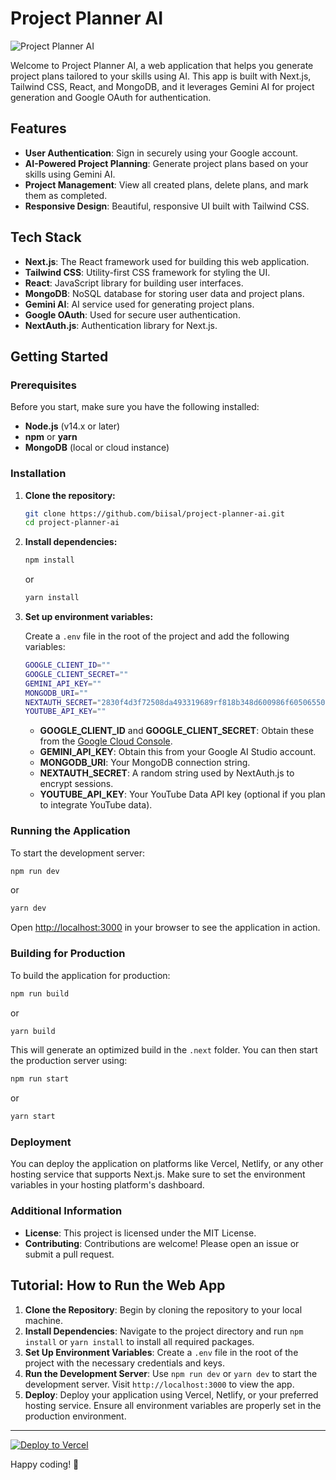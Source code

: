 # Project Planner AI

![Project Planner AI](https://private-user-images.githubusercontent.com/153633053/364439196-a785e632-3f13-41ff-a4fb-14570cf5b4da.jpg?jwt=eyJhbGciOiJIUzI1NiIsInR5cCI6IkpXVCJ9.eyJpc3MiOiJnaXRodWIuY29tIiwiYXVkIjoicmF3LmdpdGh1YnVzZXJjb250ZW50LmNvbSIsImtleSI6ImtleTUiLCJleHAiOjE3MjU0NjMzNDgsIm5iZiI6MTcyNTQ2MzA0OCwicGF0aCI6Ii8xNTM2MzMwNTMvMzY0NDM5MTk2LWE3ODVlNjMyLTNmMTMtNDFmZi1hNGZiLTE0NTcwY2Y1YjRkYS5qcGc_WC1BbXotQWxnb3JpdGhtPUFXUzQtSE1BQy1TSEEyNTYmWC1BbXotQ3JlZGVudGlhbD1BS0lBVkNPRFlMU0E1M1BRSzRaQSUyRjIwMjQwOTA0JTJGdXMtZWFzdC0xJTJGczMlMkZhd3M0X3JlcXVlc3QmWC1BbXotRGF0ZT0yMDI0MDkwNFQxNTE3MjhaJlgtQW16LUV4cGlyZXM9MzAwJlgtQW16LVNpZ25hdHVyZT1hODRjZTcxNzE4OGU4NWM5MTk1MmFjMDU5ODE1OTBiMTYxYWRmZDM4NDAwZTk1Zjc0MDdhMTc5Y2UzM2Q4ODY1JlgtQW16LVNpZ25lZEhlYWRlcnM9aG9zdCZhY3Rvcl9pZD0wJmtleV9pZD0wJnJlcG9faWQ9MCJ9.x53KOflsA5o2DzGRKKhjw9ervG1D_v-ORTeFR-_wFpM)

Welcome to Project Planner AI, a web application that helps you generate project plans tailored to your skills using AI. This app is built with Next.js, Tailwind CSS, React, and MongoDB, and it leverages Gemini AI for project generation and Google OAuth for authentication.

## Features

- **User Authentication**: Sign in securely using your Google account.
- **AI-Powered Project Planning**: Generate project plans based on your skills using Gemini AI.
- **Project Management**: View all created plans, delete plans, and mark them as completed.
- **Responsive Design**: Beautiful, responsive UI built with Tailwind CSS.

## Tech Stack

- **Next.js**: The React framework used for building this web application.
- **Tailwind CSS**: Utility-first CSS framework for styling the UI.
- **React**: JavaScript library for building user interfaces.
- **MongoDB**: NoSQL database for storing user data and project plans.
- **Gemini AI**: AI service used for generating project plans.
- **Google OAuth**: Used for secure user authentication.
- **NextAuth.js**: Authentication library for Next.js.

## Getting Started

### Prerequisites

Before you start, make sure you have the following installed:

- **Node.js** (v14.x or later)
- **npm** or **yarn**
- **MongoDB** (local or cloud instance)

### Installation

1. **Clone the repository:**

   ```bash
   git clone https://github.com/biisal/project-planner-ai.git
   cd project-planner-ai
   ```

2. **Install dependencies:**

   ```bash
   npm install
   ```

   or

   ```bash
   yarn install
   ```

3. **Set up environment variables:**

   Create a `.env` file in the root of the project and add the following variables:

   ```bash
   GOOGLE_CLIENT_ID=""
   GOOGLE_CLIENT_SECRET=""
   GEMINI_API_KEY=""
   MONGODB_URI=""
   NEXTAUTH_SECRET="2830f4d3f72508da493319689rf818b348d600986f60506550c39622e4629d65"
   YOUTUBE_API_KEY=""
   ```

   - **GOOGLE_CLIENT_ID** and **GOOGLE_CLIENT_SECRET**: Obtain these from the [Google Cloud Console](https://console.cloud.google.com/apis/dashboard).
   - **GEMINI_API_KEY**: Obtain this from your Google AI Studio account.
   - **MONGODB_URI**: Your MongoDB connection string.
   - **NEXTAUTH_SECRET**: A random string used by NextAuth.js to encrypt sessions.
   - **YOUTUBE_API_KEY**: Your YouTube Data API key (optional if you plan to integrate YouTube data).

### Running the Application

To start the development server:

```bash
npm run dev
```

or

```bash
yarn dev
```

Open [http://localhost:3000](http://localhost:3000) in your browser to see the application in action.

### Building for Production

To build the application for production:

```bash
npm run build
```

or

```bash
yarn build
```

This will generate an optimized build in the `.next` folder. You can then start the production server using:

```bash
npm run start
```

or

```bash
yarn start
```

### Deployment

You can deploy the application on platforms like Vercel, Netlify, or any other hosting service that supports Next.js. Make sure to set the environment variables in your hosting platform's dashboard.

### Additional Information

- **License**: This project is licensed under the MIT License.
- **Contributing**: Contributions are welcome! Please open an issue or submit a pull request.

## Tutorial: How to Run the Web App

1. **Clone the Repository**: Begin by cloning the repository to your local machine.
2. **Install Dependencies**: Navigate to the project directory and run `npm install` or `yarn install` to install all required packages.
3. **Set Up Environment Variables**: Create a `.env` file in the root of the project with the necessary credentials and keys.
4. **Run the Development Server**: Use `npm run dev` or `yarn dev` to start the development server. Visit `http://localhost:3000` to view the app.
5. **Deploy**: Deploy your application using Vercel, Netlify, or your preferred hosting service. Ensure all environment variables are properly set in the production environment.

---

[![Deploy to Vercel](https://vercel.com/button)](https://vercel.com/import/project?template=https://github.com/biisal/project-planner-ai)

Happy coding! 🎉
